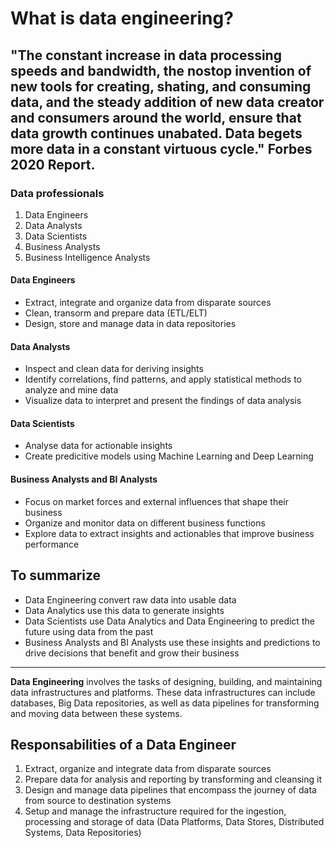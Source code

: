 # What is data engineering?

## "The constant increase in data processing speeds and bandwidth, the nostop invention of new tools for creating, shating, and consuming data, and the steady addition of new data creator and consumers around the world, ensure that data growth continues unabated. Data begets more data in a constant virtuous cycle."  Forbes 2020 Report.

### Data professionals

1. Data Engineers
2. Data Analysts
3. Data Scientists
4. Business Analysts
5. Business Intelligence Analysts

#### Data Engineers
- Extract, integrate and organize data from disparate sources
- Clean, transorm and prepare data (ETL/ELT)
- Design, store and manage data in data repositories

#### Data Analysts
- Inspect and clean data for deriving insights
- Identify correlations, find patterns, and apply statistical methods to analyze and mine data
- Visualize data to interpret and present the findings of data analysis

#### Data Scientists
- Analyse data for actionable insights
- Create predicitive models using Machine Learning and Deep Learning

####  Business Analysts and BI Analysts 
- Focus on market forces and external influences that shape their business
- Organize and monitor data on different business functions
- Explore data to extract insights and actionables that improve business performance

## To summarize
- Data Engineering convert raw data into usable data
- Data Analytics use this data to generate insights
- Data Scientists use Data Analytics and Data Engineering to predict the future using data from the past
- Business Analysts and BI Analysts use these insights and predictions to drive decisions that benefit and grow their business

--------------------------------------------------------------
**Data Engineering** involves the tasks of designing, building, and maintaining data infrastructures and platforms. These data infrastructures can include databases, Big Data repositories, as well as data pipelines for transforming and moving data between these systems.

## Responsabilities of a Data Engineer
1. Extract, organize and integrate data from disparate sources
2. Prepare data for analysis and reporting by transforming and cleansing it
3. Design and manage data pipelines that encompass the journey of data from source to destination systems
4. Setup and manage the infrastructure required for the ingestion, processing and storage of data (Data Platforms, Data Stores, Distributed Systems, Data Repositories)
